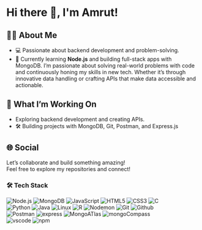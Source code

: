   # Hi there 👋, I'm Amrut!  

## 👨‍💻 About Me  
- 💻 Passionate about backend development and problem-solving.  
- 🌱 Currently learning **Node.js** and building full-stack apps with MongoDB. I’m passionate about solving real-world problems with code and continuously honing my skills in new tech. Whether it’s through innovative data handling or crafting APIs that make data accessible and actionable.

## 🚀 What I’m Working On  
- Exploring backend development and creating APIs.  
- 🛠️ Building projects with MongoDB, Git, Postman, and Express.js

## 🌐 Social
Let’s collaborate and build something amazing!  
Feel free to explore my repositories and connect!
### 🛠️ Tech Stack  

<p align="left">  
  <img src="https://img.shields.io/badge/Node.js-339933?style=for-the-badge&logo=nodedotjs&logoColor=white" alt="Node.js" />  
  <img src="https://img.shields.io/badge/MongoDB-47A248?style=for-the-badge&logo=mongodb&logoColor=white" alt="MongoDB" />  
  <img src="https://img.shields.io/badge/JavaScript-F7DF1E?style=for-the-badge&logo=javascript&logoColor=black" alt="JavaScript" />  
  <img src="https://img.shields.io/badge/HTML5-E34F26?style=for-the-badge&logo=html5&logoColor=white" alt="HTML5" />  
  <img src="https://img.shields.io/badge/CSS3-1572B6?style=for-the-badge&logo=css3&logoColor=white" alt="CSS3" />  
  <img src="https://img.shields.io/badge/C-00599C?style=for-the-badge&logo=c&logoColor=white" alt="C"/>
  <br>
  <img src="https://img.shields.io/badge/Python-3776AB?style=for-the-badge&logo=python&logoColor=white" alt="Python"/>
  <img src="https://img.shields.io/badge/Java-007396?style=for-the-badge&logo=java&logoColor=white" alt="Java"/>
   <img src="https://img.shields.io/badge/Linux-FCC624?style=for-the-badge&logo=linux&logoColor=black" alt="Linux"/>
  <img src="https://img.shields.io/badge/R-276DC3?style=for-the-badge&logo=r&logoColor=white" alt="R"/>
  <img src="https://img.shields.io/badge/Nodemon-76D04B?style=for-the-badge&logo=nodemon&logoColor=white" alt="Nodemon"/>
    <img src="https://img.shields.io/badge/Git-F05032?style=for-the-badge&logo=git&logoColor=white" alt="Git"/>
    <img src="https://img.shields.io/badge/GitHub-181717?style=for-the-badge&logo=github&logoColor=white" alt="Github"/>
  <br>
  <img src="https://img.shields.io/badge/Postman-FF6C37?style=for-the-badge&logo=postman&logoColor=white" alt="Postman"/>
  <img src="https://img.shields.io/badge/Express.js-000000?style=for-the-badge&logo=express&logoColor=white" alt="express"/>
  <img src="https://img.shields.io/badge/MongoDB%20Atlas-47A248?style=for-the-badge&logo=mongodb&logoColor=white" alt="MongoATlas"/>
  <img src="https://img.shields.io/badge/MongoDB%20Compass-47A248?style=for-the-badge&logo=mongodb&logoColor=white" alt="mongoCompass"/>
  <br>
  <img src="https://img.shields.io/badge/VSCode-0078D4?style=for-the-badge&logo=visualstudiocode&logoColor=white" alt="vscode"/>
  <img src="https://img.shields.io/badge/npm-CB3837?style=for-the-badge&logo=npm&logoColor=white" alt="npm"/>
</p>

